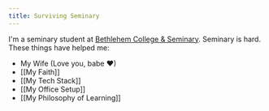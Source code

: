 ```yaml
---
title: Surviving Seminary
---
```


I'm a seminary student at <a href="https://bcsmn.edu/" target="_blank">Bethlehem College & Seminary</a>. Seminary is hard. These things have helped me:

* My Wife (Love you, babe ❤)
* [[My Faith]]
* [[My Tech Stack]]
* [[My Office Setup]]
* [[My Philosophy of Learning]]